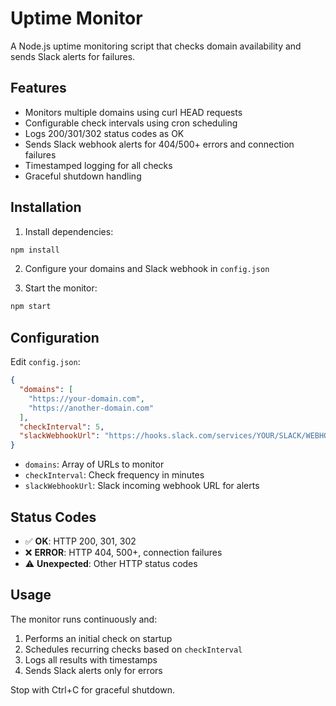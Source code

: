 # Uptime Monitor

A Node.js uptime monitoring script that checks domain availability and sends Slack alerts for failures.

## Features

- Monitors multiple domains using curl HEAD requests
- Configurable check intervals using cron scheduling
- Logs 200/301/302 status codes as OK
- Sends Slack webhook alerts for 404/500+ errors and connection failures
- Timestamped logging for all checks
- Graceful shutdown handling

## Installation

1. Install dependencies:
```bash
npm install
```

2. Configure your domains and Slack webhook in `config.json`

3. Start the monitor:
```bash
npm start
```

## Configuration

Edit `config.json`:

```json
{
  "domains": [
    "https://your-domain.com",
    "https://another-domain.com"
  ],
  "checkInterval": 5,
  "slackWebhookUrl": "https://hooks.slack.com/services/YOUR/SLACK/WEBHOOK"
}
```

- `domains`: Array of URLs to monitor
- `checkInterval`: Check frequency in minutes
- `slackWebhookUrl`: Slack incoming webhook URL for alerts

## Status Codes

- ✅ **OK**: HTTP 200, 301, 302
- ❌ **ERROR**: HTTP 404, 500+, connection failures
- ⚠️ **Unexpected**: Other HTTP status codes

## Usage

The monitor runs continuously and:
1. Performs an initial check on startup
2. Schedules recurring checks based on `checkInterval`
3. Logs all results with timestamps
4. Sends Slack alerts only for errors

Stop with Ctrl+C for graceful shutdown.
